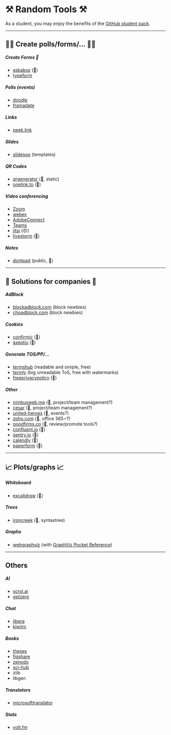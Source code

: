 # ⚒️ Random Tools ⚒️

As a student, you may enjoy the benefits of the [GitHub student pack](https://education.github.com/pack).

<hr class="sep-both">

## 🧑‍🏫 Create polls/forms/... 🧑‍🏫

<div class="row row-cols-md-2 mt-3"><div>

##### Create Forms 📃

* [askabox](https://askabox.com/) (👻)
* [typeform](https://www.typeform.com/)

##### Polls (events)

* [doodle](https://doodle.com/en/)
* [framadate](https://framadate.org/abc/en/)

##### Links

* [peek.link](https://peek.link/index.html)

##### Slides

* [slidesgo](https://slidesgo.com/) (templates)
</div><div>

##### QR Codes

* [qrgenerator](https://qrgenerator.org/) (🚀, static)
* [onelink.to](https://www.onelink.to/) (👻)

##### Video conferencing

* [Zoom](https://zoom.us/)
* [webex](https://www.webex.com/)
* [AdobeConnect](https://www.adobe.com/products/adobeconnect.html)
* [Teams](https://www.microsoft.com/en-us/microsoft-teams/log-in)
* [jitsi](https://meet.jit.si/) (😍)
* [livestorm](https://livestorm.co/) (👻)

##### Notes

* [dontpad](https://dontpad.com/) (public, 👻)
</div></div>

<hr class="sep-both">

##  🏢 Solutions for companies 🏢

<div class="row row-cols-md-2 mt-3"><div>

##### AdBlock

* [blockadblock.com](https://blockadblock.com/) (block newbies)
* [chpadblock.com](https://chpadblock.com/) (block newbies)

##### Cookies

* [confirmic](https://landing.confirmic.com/) (👻)
* [axeptio](https://www.axeptio.eu) (👻)
</div><div>

##### Generate TOS/PP/...

* [termshub](https://termshub.io/) (readable and simple, free)
* [termly](https://termly.io/) (big unreadable ToS, free with watermarks)
* [freeprivacypolicy](https://www.freeprivacypolicy.com/) (👻)

##### Other

* [nimbusweb.me](https://nimbusweb.me/) (👻, project/team management?)
* [cesar](https://cesar.team/en/home/) (👻, project/team management?)
* [united-heroes](https://www.united-heroes.com/) (👻, events?)
* [zoho.com](https://www.zoho.com/office/) (👻, office 365~?)
* [goodfirms.co](https://www.goodfirms.co/) (👻, review/promote tools?)
* [confluent.io](https://www.confluent.io/) (👻)
* [sentry.io](https://sentry.io/welcome/) (👻)
* [calendly](https://calendly.com/) (👻)
* [paperform](https://paperform.co/) (👻)
</div></div>

<hr class="sep-both">

##  📈 Plots/graphs 📈

<div class="row row-cols-md-2 mt-4"><div>

##### Whiteboard

* [excalidraw](https://github.com/excalidraw/excalidraw) (👻)

##### Trees

* [ironcreek](https://ironcreek.net/syntaxtree/)   (👻, syntaxtree)
</div><div>

##### Graphs

* [webgraphviz](http://webgraphviz.com/) (with [GraphViz Pocket Reference](https://graphs.grevian.org/example))
</div></div>

<hr class="sep-both">

## Others

<div class="row row-cols-md-2"><div>

##### AI

* [scrol.ai](https://www.scrol.ai/)
* [gptzero](https://gptzero.me/)

##### Chat

* [libera](https://libera.chat/)
* [kiwiirc](https://kiwiirc.com/)

##### Books

* [theses](https://theses.fr/)
* [figshare](https://figshare.com/)
* [zenodo](https://zenodo.org/)
* [sci-hub](https://www.sci-hub.st/)
* zlib
* libgen
</div><div>

##### Translators

* [microsofttranslator](https://www.microsofttranslator.com/bv.aspx?from=&to=en&a=a)

##### Stats

* [volt.fm](https://volt.fm/)
</div></div>